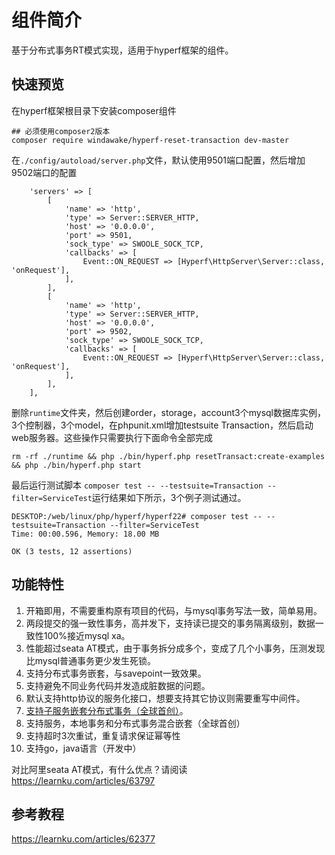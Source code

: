 # 组件简介
基于分布式事务RT模式实现，适用于hyperf框架的组件。

## 快速预览
在hyperf框架根目录下安装composer组件
```shell
## 必须使用composer2版本
composer require windawake/hyperf-reset-transaction dev-master
```
在`./config/autoload/server.php`文件，默认使用9501端口配置，然后增加9502端口的配置
```
    'servers' => [
        [
            'name' => 'http',
            'type' => Server::SERVER_HTTP,
            'host' => '0.0.0.0',
            'port' => 9501,
            'sock_type' => SWOOLE_SOCK_TCP,
            'callbacks' => [
                Event::ON_REQUEST => [Hyperf\HttpServer\Server::class, 'onRequest'],
            ],
        ],
        [
            'name' => 'http',
            'type' => Server::SERVER_HTTP,
            'host' => '0.0.0.0',
            'port' => 9502,
            'sock_type' => SWOOLE_SOCK_TCP,
            'callbacks' => [
                Event::ON_REQUEST => [Hyperf\HttpServer\Server::class, 'onRequest'],
            ],
        ],
    ],
```

删除`runtime`文件夹，然后创建order，storage，account3个mysql数据库实例，3个控制器，3个model，在phpunit.xml增加testsuite Transaction，然后启动web服务器。这些操作只需要执行下面命令全部完成
```shell
rm -rf ./runtime && php ./bin/hyperf.php resetTransact:create-examples && php ./bin/hyperf.php start
```

最后运行测试脚本 `
composer test -- --testsuite=Transaction --filter=ServiceTest
`运行结果如下所示，3个例子测试通过。
```shell
DESKTOP:/web/linux/php/hyperf/hyperf22# composer test -- --testsuite=Transaction --filter=ServiceTest
Time: 00:00.596, Memory: 18.00 MB

OK (3 tests, 12 assertions)
```

## 功能特性
1. 开箱即用，不需要重构原有项目的代码，与mysql事务写法一致，简单易用。
2. 两段提交的强一致性事务，高并发下，支持读已提交的事务隔离级别，数据一致性100%接近mysql xa。
3. 性能超过seata AT模式，由于事务拆分成多个，变成了几个小事务，压测发现比mysql普通事务更少发生死锁。
4. 支持分布式事务嵌套，与savepoint一致效果。
5. 支持避免不同业务代码并发造成脏数据的问题。
6. 默认支持http协议的服务化接口，想要支持其它协议则需要重写中间件。
7. [支持子服务嵌套分布式事务（全球首创）](#支持子服务嵌套分布式事务（全球首创）)。
8. 支持服务，本地事务和分布式事务混合嵌套（全球首创）
9. 支持超时3次重试，重复请求保证幂等性
10. 支持go，java语言（开发中）

对比阿里seata AT模式，有什么优点？请阅读 https://learnku.com/articles/63797

## 参考教程
https://learnku.com/articles/62377

